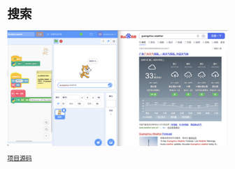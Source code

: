 # 搜索


![](/img/08ca931140b0435a30adc7a76b90b4ba.png)

[项目源码](https://scratch3v3.codelab.club/?sb3url=https://adapter.codelab.club/sb3/Scratch-search.sb3)

